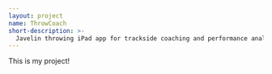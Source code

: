 ```yaml
---
layout: project
name: ThrowCoach
short-description: >-
  Javelin throwing iPad app for trackside coaching and performance analysis, with real-time pose estimation, biomechanical analysis and companion remote control web app.
---
```


This is my project!
